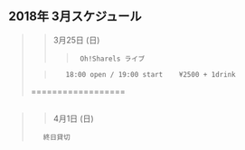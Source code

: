 #
#
#
#
#
#
#
#
##  2018年 3月スケジュール
>
>
> 
>>  3月25日 (日)
>> 
>>>      Oh!Sharels ライブ           
>           
>>        18:00 open / 19:00 start    ¥2500 + 1drink
> 
>
>
>  ==================
>
>
>
##
##
##
>>  4月1日 (日)
>
>        終日貸切

